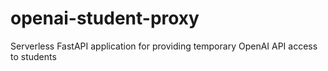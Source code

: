 # openai-student-proxy
Serverless FastAPI application for providing temporary OpenAI API access to students
